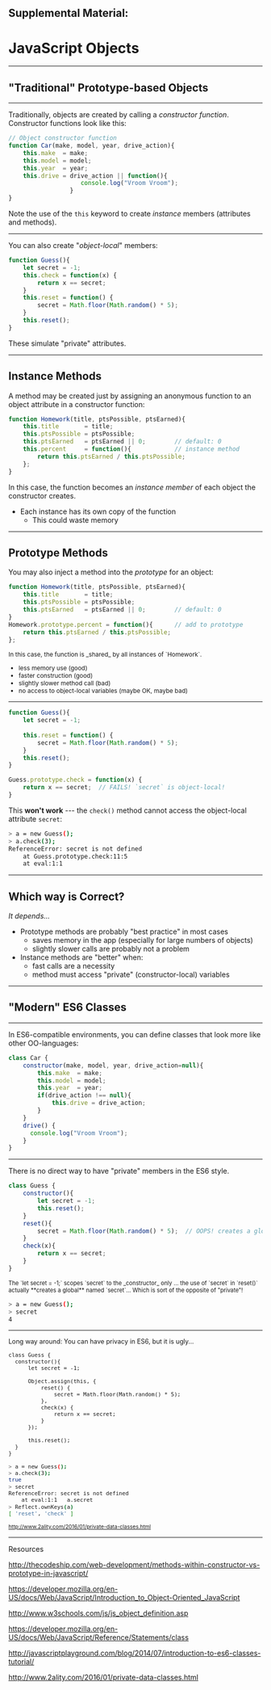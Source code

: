 
## Supplemental Material:
# JavaScript Objects

---

## "Traditional" Prototype-based Objects

---

Traditionally, objects are created by calling a _constructor function_.  Constructor functions look like this:

```javascript
// Object constructor function
function Car(make, model, year, drive_action){
    this.make  = make;
    this.model = model;
    this.year  = year;
    this.drive = drive_action || function(){ 
                    console.log("Vroom Vroom"); 
                 }
}
```

Note the use of the `this` keyword to create _instance_ members (attributes and methods).  

---

You can also create "_object-local_" members:

```javascript
function Guess(){
    let secret = -1;
    this.check = function(x) {
        return x == secret;
    }
    this.reset = function() {
        secret = Math.floor(Math.random() * 5);
    }
    this.reset();
}
```

These simulate "private" attributes.

---

## Instance Methods

A method may be created just by assigning an anonymous function to an object attribute in a constructor function:

```javascript
function Homework(title, ptsPossible, ptsEarned){
    this.title       = title;
    this.ptsPossible = ptsPossible;
    this.ptsEarned   = ptsEarned || 0;        // default: 0
    this.percent     = function(){            // instance method
        return this.ptsEarned / this.ptsPossible; 
    };
}
```

In this case, the function becomes an _instance member_ of each object the constructor creates.

* Each instance has its own copy of the function
    - This could waste memory

---

## Prototype Methods

You may also inject a method into the _prototype_ for an object:

```javascript
function Homework(title, ptsPossible, ptsEarned){
    this.title       = title;
    this.ptsPossible = ptsPossible;
    this.ptsEarned   = ptsEarned || 0;        // default: 0
}
Homework.prototype.percent = function(){      // add to prototype
    return this.ptsEarned / this.ptsPossible; 
};
```
<small style="font-size: 85%;" >
In this case, the function is _shared_ by all instances of `Homework`.

* less memory use  (good)
* faster construction (good)
* slightly slower method call (bad)
* no access to object-local variables (maybe OK, maybe bad)

</small>

---

```javascript
function Guess(){
    let secret = -1;
    
    this.reset = function() {
        secret = Math.floor(Math.random() * 5);
    }
    this.reset();
}

Guess.prototype.check = function(x) { 
    return x == secret;  // FAILS! `secret` is object-local!
}
```

This **won't work** --- the `check()` method cannot access the object-local attribute `secret`:

```bash
> a = new Guess();
> a.check(3);
ReferenceError: secret is not defined
    at Guess.prototype.check:11:5
    at eval:1:1
```

---

<!-- .slide: data-background="assets/images/question_cloud2.jpg" class="bg-box" -->

## Which way is Correct?

_It depends..._

* Prototype methods are probably "best practice" in most cases
    - saves memory in the app (especially for large numbers of objects)
    - slightly slower calls are probably not a problem
* Instance methods are "better" when:
    - fast calls are a necessity
    - method must access "private" (constructor-local) variables

---

## "Modern" ES6 Classes

---

In ES6-compatible environments, you can define classes that look more like other OO-languages:

```javascript
class Car {
    constructor(make, model, year, drive_action=null){
        this.make  = make;
        this.model = model;
        this.year  = year;
        if(drive_action !== null){
            this.drive = drive_action;
        }
    }
    drive() {
      console.log("Vroom Vroom");
    }
}

```

---

There is no direct way to have "private" members in the ES6 style.

```javascript
class Guess {
    constructor(){
        let secret = -1;
        this.reset();
    }
    reset(){
        secret = Math.floor(Math.random() * 5);  // OOPS! creates a global!
    }
    check(x){
        return x == secret;
    }
}
```

<small style="font-size: 80%;">
The `let secret = -1;` scopes `secret` to the _constructor_ only ... the use of `secret` in `reset()` actually **creates a global** named `secret`... Which is sort of the opposite of "private"!
</small>

```bash
> a = new Guess();
> secret
4
```

---

<small style="font-size: 90%; min-width: 100%;">
Long way around:  You can have privacy in ES6, but it is ugly...

```
class Guess {
  constructor(){
      let secret = -1;
      
      Object.assign(this, {
          reset() {
              secret = Math.floor(Math.random() * 5);
          },
          check(x) {
              return x == secret;
          }
      });
      
      this.reset();
  }
}
```

```bash
> a = new Guess();
> a.check(3);
true   
> secret
ReferenceError: secret is not defined
    at eval:1:1   a.secret
> Reflect.ownKeys(a)
[ 'reset', 'check' ]
```

<small><a href="http://www.2ality.com/2016/01/private-data-classes.html">http://www.2ality.com/2016/01/private-data-classes.html</a></small>

</small>

---

Resources

http://thecodeship.com/web-development/methods-within-constructor-vs-prototype-in-javascript/

https://developer.mozilla.org/en-US/docs/Web/JavaScript/Introduction_to_Object-Oriented_JavaScript

http://www.w3schools.com/js/js_object_definition.asp

https://developer.mozilla.org/en-US/docs/Web/JavaScript/Reference/Statements/class

http://javascriptplayground.com/blog/2014/07/introduction-to-es6-classes-tutorial/

http://www.2ality.com/2016/01/private-data-classes.html


